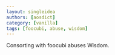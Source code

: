 ```yaml
---
layout: singleidea
authors: [aosdict]
category: [vanilla]
tags: [foocubi, abuse, wisdom]
---
```

Consorting with foocubi abuses Wisdom.
